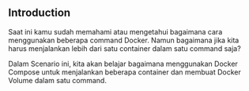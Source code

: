 ## Introduction

Saat ini kamu sudah memahami atau mengetahui bagaimana cara menggunakan beberapa command Docker. Namun bagaimana jika kita harus menjalankan lebih dari satu container dalam satu command saja?

Dalam Scenario ini, kita akan belajar bagaimana menggunakan Docker Compose untuk menjalankan beberapa container dan membuat Docker Volume dalam satu command.